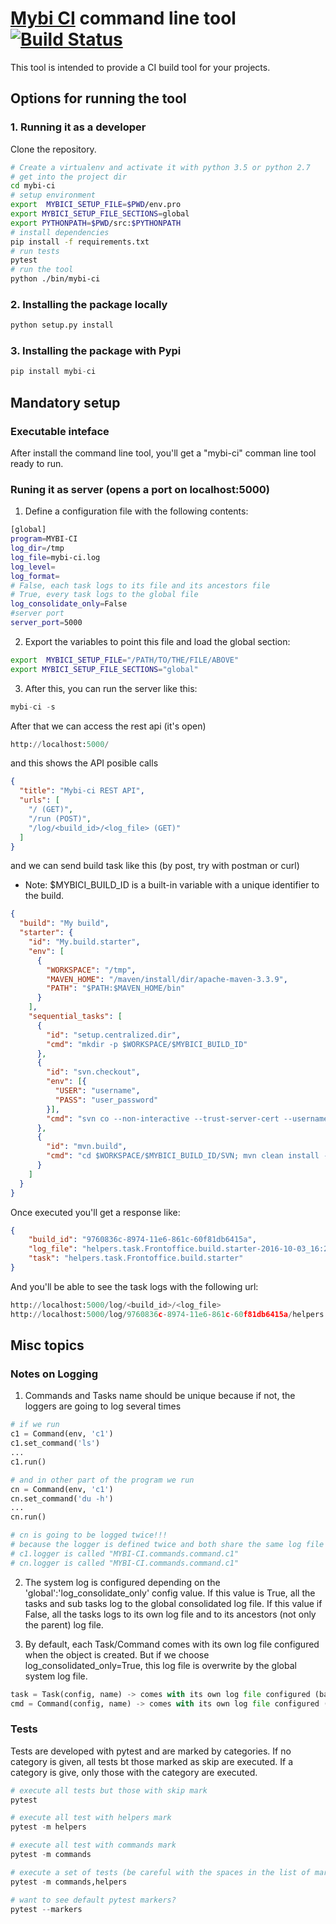 # [Mybi CI] command line tool [![Build Status](https://travis-ci.org/periket2000/mybi-ci.svg?branch=master)](https://travis-ci.org/periket2000/mybi-ci)

This tool is intended to provide a CI build tool for your projects.

## Options for running the tool

### 1. Running it as a developer

Clone the repository.

```sh
# Create a virtualenv and activate it with python 3.5 or python 2.7
# get into the project dir
cd mybi-ci
# setup environment
export  MYBICI_SETUP_FILE=$PWD/env.pro
export MYBICI_SETUP_FILE_SECTIONS=global
export PYTHONPATH=$PWD/src:$PYTHONPATH
# install dependencies
pip install -f requirements.txt
# run tests
pytest
# run the tool
python ./bin/mybi-ci
```

### 2. Installing the package locally
```python
python setup.py install
```

### 3. Installing the package with Pypi
```python
pip install mybi-ci
```

## Mandatory setup

### Executable inteface

After install the command line tool, you'll get a "mybi-ci" comman line tool ready to run.

### Runing it as server (opens a port on localhost:5000)

1. Define a configuration file with the following contents:
```sh
[global]
program=MYBI-CI
log_dir=/tmp
log_file=mybi-ci.log
log_level=
log_format=
# False, each task logs to its file and its ancestors file
# True, every task logs to the global file
log_consolidate_only=False
#server port
server_port=5000
```

2. Export the variables to point this file and load the global section:
```sh
export  MYBICI_SETUP_FILE="/PATH/TO/THE/FILE/ABOVE"
export MYBICI_SETUP_FILE_SECTIONS="global"
```

3. After this, you can run the server like this:
```python
mybi-ci -s
```

After that we can access the rest api (it's open)
```python
http://localhost:5000/
```

and this shows the API posible calls
```json
{
  "title": "Mybi-ci REST API", 
  "urls": [
    "/ (GET)", 
    "/run (POST)", 
    "/log/<build_id>/<log_file> (GET)"
  ]
}
```
and we can send build task like this (by post, try with postman or curl)

* Note: $MYBICI_BUILD_ID is a built-in variable with a unique identifier to the build.
```json
{
  "build": "My build",
  "starter": {
    "id": "My.build.starter",
    "env": [
      {
        "WORKSPACE": "/tmp",
        "MAVEN_HOME": "/maven/install/dir/apache-maven-3.3.9",
        "PATH": "$PATH:$MAVEN_HOME/bin"
      }
    ],
    "sequential_tasks": [
      {
        "id": "setup.centralized.dir",
        "cmd": "mkdir -p $WORKSPACE/$MYBICI_BUILD_ID"
      },
      {
        "id": "svn.checkout",
        "env": [{
          "USER": "username",
          "PASS": "user_password"
        }],
        "cmd": "svn co --non-interactive --trust-server-cert --username=$USER --password=$PASS https://svn_dir/trunk $WORKSPACE/$MYBICI_BUILD_ID/SVN"
      },
      {
        "id": "mvn.build",
        "cmd": "cd $WORKSPACE/$MYBICI_BUILD_ID/SVN; mvn clean install -Dmaven.test.skip=true"
      }
    ]
  }
}
```

Once executed you'll get a response like:
```json
{
    "build_id": "9760836c-8974-11e6-861c-60f81db6415a",
    "log_file": "helpers.task.Frontoffice.build.starter-2016-10-03_16:20:53.log",
    "task": "helpers.task.Frontoffice.build.starter"
}
```

And you'll be able to see the task logs with the following url:
```python
http://localhost:5000/log/<build_id>/<log_file>
http://localhost:5000/log/9760836c-8974-11e6-861c-60f81db6415a/helpers.task.Frontoffice.build.starter-2016-10-03_16:20:53.log
```

## Misc topics

### Notes on Logging

1. Commands and Tasks name should be unique because if not, the loggers are going to log several times

```python
# if we run
c1 = Command(env, 'c1')
c1.set_command('ls')
...
c1.run()

# and in other part of the program we run
cn = Command(env, 'c1')
cn.set_command('du -h')
...
cn.run()

# cn is going to be logged twice!!!
# because the logger is defined twice and both share the same log file
# c1.logger is called "MYBI-CI.commands.command.c1"
# cn.logger is called "MYBI-CI.commands.command.c1"
```

2. The system log is configured depending on the 'global':'log_consolidate_only' config value.
If this value is True, all the tasks and sub tasks log to the global consolidated log file.
If this value if False, all the tasks logs to its own log file and to its ancestors (not only the parent) log file.

3. By default, each Task/Command comes with its own log file configured when the object is created.
But if we choose log_consolidated_only=True, this log file is overwrite by the global system log file. 

```python
task = Task(config, name) -> comes with its own log file configured (based on the name and config)
cmd = Command(config, name) -> comes with its own log file configured (based on the name and config)
```

### Tests

Tests are developed with pytest and are marked by categories.
If no category is given, all tests bt those marked as skip are executed.
If a category is give, only those with the category are executed.

```python
# execute all tests but those with skip mark
pytest

# execute all test with helpers mark
pytest -m helpers

# execute all test with commands mark
pytest -m commands

# execute a set of tests (be careful with the spaces in the list of marks)
pytest -m commands,helpers

# want to see default pytest markers?
pytest --markers
```

[Mybi CI]: <https://www.mybi.es>
